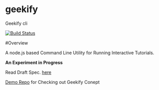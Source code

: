 # geekify
Geekify cli

[![Build Status](https://travis-ci.org/harpreetkhalsagtbit/geekify.svg?branch=master)](https://travis-ci.org/harpreetkhalsagtbit/geekify)

#Overview

A node.js based Command Line Utility for Running Interactive Tutorials.

**An Experiment in Progress**

Read Draft Spec. [here](https://github.com/harpreetkhalsagtbit/geekify/blob/master/Draft.md)

[Demo Repo](https://github.com/harpreetkhalsagtbit/geekify-demo) for Checking out Geekify Conept

